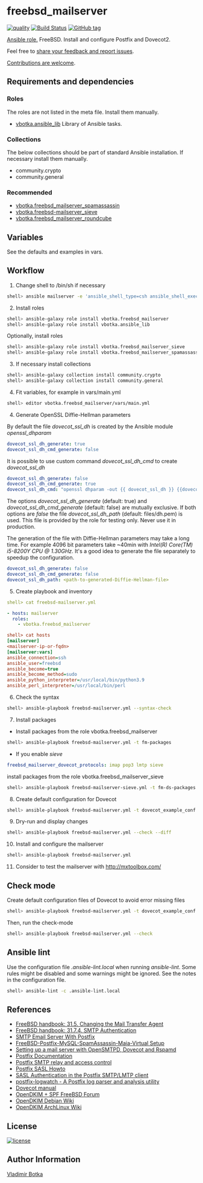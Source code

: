 # freebsd_mailserver

[![quality](https://img.shields.io/ansible/quality/27910)](https://galaxy.ansible.com/vbotka/freebsd_mailserver)
[![Build Status](https://travis-ci.org/vbotka/ansible-freebsd-mailserver.svg?branch=master)](https://travis-ci.org/vbotka/ansible-freebsd-mailserver)
[![GitHub tag](https://img.shields.io/github/v/tag/vbotka/ansible-freebsd-mailserver)](https://github.com/vbotka/ansible-freebsd-mailserver/tags)

[Ansible role.](https://galaxy.ansible.com/vbotka/freebsd_mailserver/) FreeBSD. Install and configure Postfix and Dovecot2.

Feel free to [share your feedback and report issues](https://github.com/vbotka/ansible-freebsd-mailserver/issues).

[Contributions are welcome](https://github.com/firstcontributions/first-contributions).


## Requirements and dependencies

### Roles

The roles are not listed in the meta file. Install them manually.

* [vbotka.ansible_lib](https://galaxy.ansible.com/vbotka/ansible_lib) Library of Ansible tasks.

### Collections

The below collections should be part of standard Ansible installation. If necessary install them manually.

* community.crypto
* community.general

### Recommended

- [vbotka.freebsd_mailserver_spamassassin](https://galaxy.ansible.com/vbotka/freebsd_mailserver_spamassassin/)
- [vbotka.freebsd-mailserver_sieve](https://galaxy.ansible.com/vbotka/freebsd_mailserver_sieve/)
- [vbotka.freebsd_mailserver_roundcube](https://galaxy.ansible.com/vbotka/freebsd_mailserver_roundcube/)


## Variables

See the defaults and examples in vars.


## Workflow

1) Change shell to /bin/sh if necessary

```bash
shell> ansible mailserver -e 'ansible_shell_type=csh ansible_shell_executable=/bin/csh' -a 'sudo pw usermod freebsd -s /bin/sh'
```

2) Install roles

```bash
shell> ansible-galaxy role install vbotka.freebsd_mailserver
shell> ansible-galaxy role install vbotka.ansible_lib
```

Optionally, install roles

```bash
shell> ansible-galaxy role install vbotka.freebsd_mailserver_sieve
shell> ansible-galaxy role install vbotka.freebsd_mailserver_spamassassin
```

3) If necessary install collections

```bash
shell> ansible-galaxy collection install community.crypto
shell> ansible-galaxy collection install community.general
```

4) Fit variables, for example in vars/main.yml

```bash
shell> editor vbotka.freebsd_mailserver/vars/main.yml
```

4) Generate OpenSSL Diffie-Hellman parameters

By default the file *dovecot_ssl_dh* is created by the Ansible module *openssl_dhparam*

```yaml
dovecot_ssl_dh_generate: true
dovecot_ssl_dh_cmd_generate: false
```

It is possible to use custom command *dovecot_ssl_dh_cmd* to create *dovecot_ssl_dh*

```yaml
dovecot_ssl_dh_generate: false
dovecot_ssl_dh_cmd_generate: true
dovecot_ssl_dh_cmd: "openssl dhparam -out {{ dovecot_ssl_dh }} {{dovecot_ssl_dh_bits }}"
```

The options *dovecot_ssl_dh_generate* (default: true) and
*dovecot_ssl_dh_cmd_generate* (default: false) are mutually
exclusive. If both options are *false* the file *dovecot_ssl_dh_path*
(default: files/dh.pem) is used. This file is provided by the role for
testing only. Never use it in production.

The generation of the file with Diffie-Hellman parameters may take a
long time. For example 4096 bit parameters take ~40min with *Intel(R)
Core(TM) i5-8200Y CPU @ 1.30GHz*. It's a good idea to generate the
file separately to speedup the configuration.

```yaml
dovecot_ssl_dh_generate: false
dovecot_ssl_dh_cmd_generate: false
dovecot_ssl_dh_path: <path-to-generated-Diffie-Hellman-file>
```

5) Create playbook and inventory

```yaml
shell> cat freebsd-mailserver.yml

- hosts: mailserver
  roles:
    - vbotka.freebsd_mailserver
```

```ini
shell> cat hosts
[mailserver]
<mailserver-ip-or-fqdn>
[mailserver:vars]
ansible_connection=ssh
ansible_user=freebsd
ansible_become=true
ansible_become_method=sudo
ansible_python_interpreter=/usr/local/bin/python3.9
ansible_perl_interpreter=/usr/local/bin/perl
```

6) Check the syntax

```bash
shell> ansible-playbook freebsd-mailserver.yml --syntax-check
```

7) Install packages

* Install packages from the role vbotka.freebsd_mailserver

```bash
shell> ansible-playbook freebsd-mailserver.yml -t fm-packages

```
* If you enable *sieve*

```yaml
freebsd_mailserver_dovecot_protocols: imap pop3 lmtp sieve
```

install packages from the role vbotka.freebsd_mailserver_sieve

```bash
shell> ansible-playbook freebsd-mailserver-sieve.yml -t fm-ds-packages -e fm_ds_install=true
```

8) Create default configuration for Dovecot

```bash
shell> ansible-playbook freebsd-mailserver.yml -t dovecot_example_conf
```

9) Dry-run and display changes

```bash
shell> ansible-playbook freebsd-mailserver.yml --check --diff
```

10) Install and configure the mailserver

```bash
shell> ansible-playbook freebsd-mailserver.yml
```

11) Consider to test the mailserver with http://mxtoolbox.com/


## Check mode

Create default configuration files of Dovecot to avoid error missing files

```bash
shell> ansible-playbook freebsd-mailserver.yml -t dovecot_example_conf
```

Then, run the check-mode

```bash
shell> ansible-playbook freebsd-mailserver.yml --check
```


## Ansible lint

Use the configuration file *.ansible-lint.local* when running
*ansible-lint*. Some rules might be disabled and some warnings might
be ignored. See the notes in the configuration file.

```bash
shell> ansible-lint -c .ansible-lint.local
```


## References

- [FreeBSD handbook: 31.5. Changing the Mail Transfer Agent](https://www.freebsd.org/doc/handbook/mail-changingmta.html)
- [FreeBSD handbook: 31.7.4. SMTP Authentication](https://www.freebsd.org/doc/handbook/SMTP-Auth.html)
- [SMTP Email Server With Postfix](https://subatomicsolutions.org/smtp-email-server-with-postfix)
- [FreeBSD-Postfix-MySQL-SpamAssassin-Maia-Virtual Setup](http://www.purplehat.org/?page_id=4)
- [Setting up a mail server with OpenSMTPD, Dovecot and Rspamd](https://poolp.org/posts/2019-09-14/setting-up-a-mail-server-with-opensmtpd-dovecot-and-rspamd/)
- [Postfix Documentation](http://www.postfix.org/documentation.html)
- [Postfix SMTP relay and access control](http://www.postfix.org/SMTPD_ACCESS_README.html)
- [Postfix SASL Howto](http://www.postfix.org/SASL_README.html)
- [SASL Authentication in the Postfix SMTP/LMTP client](http://www.postfix.org/SASL_README.html#client_sasl_enable)
- [postfix-logwatch - A Postfix log parser and analysis utility](https://www.freebsd.org/cgi/man.cgi?query=postfix-logwatch)
- [Dovecot manual](https://doc.dovecot.org/)
- [OpenDKIM + SPF FreeBSD Forum](https://forums.freebsd.org/threads/opendkim-spf.27201/)
- [OpenDKIM Debian Wiki](https://wiki.debian.org/opendkim)
- [OpenDKIM ArchLinux Wiki](https://wiki.archlinux.org/title/OpenDKIM)


## License

[![license](https://img.shields.io/badge/license-BSD-red.svg)](https://www.freebsd.org/doc/en/articles/bsdl-gpl/article.html)


## Author Information

[Vladimir Botka](https://botka.info)
